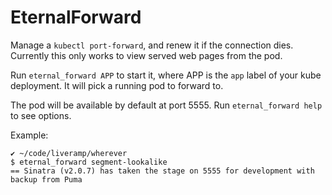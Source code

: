 # EternalForward

Manage a `kubectl port-forward`, and renew it if the connection dies. Currently this only works to view served web pages from the pod.

Run `eternal_forward APP` to start it, where APP is the `app` label of your kube deployment. It will pick a running pod to forward to.

The pod will be available by default at port 5555. Run `eternal_forward help` to see options.

Example:
```
✔ ~/code/liveramp/wherever
$ eternal_forward segment-lookalike
== Sinatra (v2.0.7) has taken the stage on 5555 for development with backup from Puma
```
